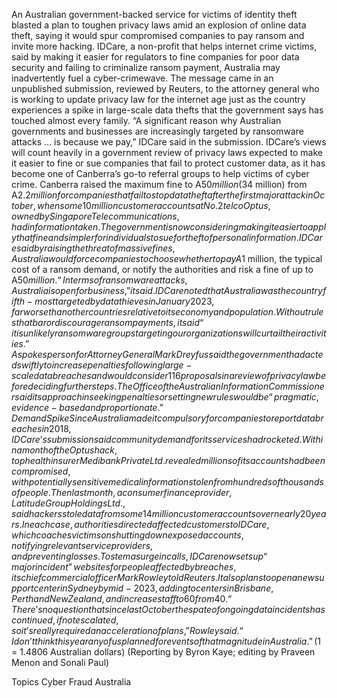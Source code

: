 An Australian government-backed service for victims of identity theft blasted a plan to toughen privacy laws amid an explosion of online data theft, saying it would spur compromised companies to pay ransom and invite more hacking.
IDCare, a non-profit that helps internet crime victims, said by making it easier for regulators to fine companies for poor data security and failing to criminalize ransom payment, Australia may inadvertently fuel a cyber-crimewave.
The message came in an unpublished submission, reviewed by Reuters, to the attorney general who is working to update privacy law for the internet age just as the country experiences a spike in large-scale data thefts that the government says has touched almost every family.
“A significant reason why Australian governments and businesses are increasingly targeted by ransomware attacks … is because we pay,” IDCare said in the submission.
IDCare’s views will count heavily in a government review of privacy laws expected to make it easier to fine or sue companies that fail to protect customer data, as it has become one of Canberra’s go-to referral groups to help victims of cyber crime.
Canberra raised the maximum fine to A$50 million ($34 million) from A$2.2 million for companies that fail to stop data theft after the first major attack in October, when some 10 million customer accounts at No. 2 telco Optus, owned by Singapore Telecommunications, had information taken.
The government is now considering making it easier to apply that fine and simpler for individuals to sue for theft of personal information.
IDCare said by raising the threat of massive fines, Australia would force companies to choose whether to pay A$1 million, the typical cost of a ransom demand, or notify the authorities and risk a fine of up to A$50 million.
“In terms of ransomware attacks, Australia is open for business,” it said.
IDCare noted that Australia was the country fifth-most targeted by data thieves in January 2023, far worse than other countries relative to its economy and population.
Without rules that bar or discourage ransom payments, it said “it is unlikely ransomware groups targeting our organizations will curtail their activities.”
A spokesperson for Attorney General Mark Dreyfus said the government had acted swiftly to increase penalties following large-scale data breaches and would consider 116 proposals in a review of privacy law before deciding further steps.
The Office of the Australian Information Commissioner said its approach in seeking penalties or setting new rules would be “pragmatic, evidence-based and proportionate.”
Demand Spike
Since Australia made it compulsory for companies to report data breaches in 2018, IDCare’s submission said community demand for its services had rocketed.
Within a month of the Optus hack, top health insurer Medibank Private Ltd. revealed millions of its accounts had been compromised, with potentially sensitive medical information stolen from hundreds of thousands of people.
Then last month, a consumer finance provider, Latitude Group Holdings Ltd., said hackers stole data from some 14 million customer accounts over nearly 20 years.
In each case, authorities directed affected customers to IDCare, which coaches victims on shutting down exposed accounts, notifying relevant service providers, and preventing losses.
To stem a surge in calls, IDCare now sets up “major incident” websites for people affected by breaches, its chief commercial officer Mark Rowley told Reuters.
It also plans to open a new support center in Sydney by mid-2023, adding to centers in Brisbane, Perth and New Zealand, and increase staff to 60 from 40.
“There’s no question that since last October the spate of ongoing data incidents has continued, if not escalated, so it’s really required an acceleration of plans,” Rowley said.
“I don’t think this year any of us planned for events of that magnitude in Australia.”
($1 = 1.4806 Australian dollars)
(Reporting by Byron Kaye; editing by Praveen Menon and Sonali Paul)

Topics
Cyber
Fraud
Australia
